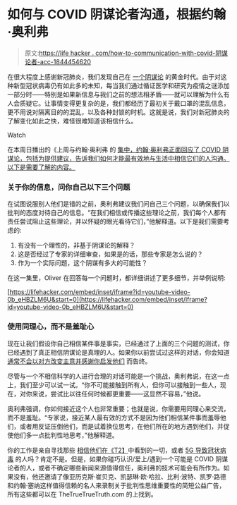# 如何与 COVID 阴谋论者沟通，根据约翰·奥利弗

> 原文:[https://life hacker . com/how-to-communication-with-covid-阴谋论者-acc-1844454620](https://lifehacker.com/how-to-communicate-with-covid-conspiracy-theorists-acc-1844454620)

在很大程度上感谢新冠肺炎，我们发现自己在 [一个阴谋论](https://lifehacker.com/if-you-found-that-plandemic-video-convincing-read-th-1843339002) 的黄金时代。由于对这种新型冠状病毒仍有如此多的未知，每当我们通过循证医学和研究为疫情之谜添加一部分时——特别是如果新信息与我们之前的想法相矛盾——就可以理解为什么有人会质疑它。让事情变得更复杂的是，我们都经历了最初关于戴口罩的混乱信息，更不用说对隔离目的的混乱，以及各种封锁的时机。这就是说，我们对新冠肺炎的了解变化如此之快，难怪很难知道该相信什么。

Watch

在本周日播出的《上周与约翰·奥利弗 的 [集中，约翰·奥利弗正面回应了 COVID 阴谋论，包括为提供建议，告诉我们如何才能最有效地与生活中相信它们的人沟通。以下是需要了解的内容。](https://www.youtube.com/watch?v=0b_eHBZLM6U&feature=emb_logo)

### 关于你的信息，问你自己以下三个问题

在试图说服别人他们是错的之前，奥利弗建议我们问自己三个问题，以确保我们以批判的态度对待自己的信息。“在我们相信或传播这些理论之前，我们每个人都有责任尝试阻止这些理论，并以怀疑的眼光看待它们，”他解释道。以下是我们需要考虑的:

1.  有没有一个理性的，非基于阴谋论的解释？
2.  这是否经过了专家的详细审查，如果是的话，那些专家是怎么说的？
3.  作为一个实际问题，这个阴谋有多大的可能性？

在这一集里，Oliver 在回答每一个问题时，都详细讲述了更多细节，并举例说明:

 [https://lifehacker.com/embed/inset/iframe?id=youtube-video-0b_eHBZLM6U&start=0](https://lifehacker.com/embed/inset/iframe?id=youtube-video-0b_eHBZLM6U&start=0) 

### 使用同理心，而不是羞耻心

现在让我们假设你自己相信某件事是事实，已经通过了上面的三个问题的测试，你已经遇到了真正相信阴谋论是真理的人。如果你以前尝试过这样的对话，你会知道 [通常不会以对方改变主意并感谢你启发他们](https://lifehacker.com/write-that-facebook-comment-then-delete-it-1844391454) 而告终。

尽管与一个不相信科学的人进行合理的对话可能是一个挑战，奥利弗说，在这一点上，我们至少可以试一试。“你不可能接触到所有人，但你可以接触到一些人，现在，对你来说，尝试比以往任何时候都更重要——这显然不容易，”他说。

奥利弗强调，你如何接近这个人也非常重要；也就是说，你需要用同理心来交流，而不是羞耻。“专家说，接近某人最有效的方式不是因为他们相信某件事而羞辱他们，或者用反证压倒他们，而是试着换位思考，在他们所在的地方遇到他们，并促使他们多一点批判性地思考，”他解释道。

你的工作是亲自寻找那些 [相信他们在《T2】](https://lifehacker.com/if-you-found-that-plandemic-video-convincing-read-th-1843339002)中看到的一切，或者 [5G 导致冠状病毒](https://vitals.lifehacker.com/cloth-masks-wet-markets-and-5g-towers-top-our-coronav-1842710361) 的人吗？肯定不是。但是，如果你碰巧认识/爱上/遇到一个可能是 COVID 阴谋论者的人，或者不确定哪些新闻来源值得信任，奥利弗的技术可能会有所作为。如果没有，他还邀请了像亚历克斯·崔贝克、凯瑟琳·欧·哈拉、比利·波特、凯罗·路德和约翰·塞纳这样值得信赖的名人来录制关于批判性思维重要性的简短公益广告，所有这些都可以在 TheTrueTrueTruth.com 的上找到。